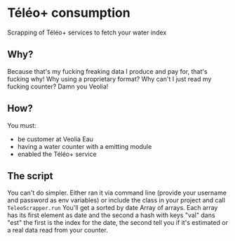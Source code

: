 # Téléo+ consumption
Scrapping of Téléo+ services to fetch your water index

## Why?
Because that's my fucking freaking data I produce and pay for, that's fucking why! Why using a proprietary format? Why can't I just read my fucking counter? Damn you Veolia!

## How?
You must: 
* be customer at Veolia Eau
* having a water counter with a emitting module
* enabled the Téléo+ service

## The script
You can't do simpler. Either ran it via command line (provide your username and password as env variables) or include the class in your project and call 
`TeleoScrapper.run`
You'll get a sorted by date Array of arrays. Each array has its first element as date and the second a hash with keys "val" dans "est" the first is the index for the date, the second tell you if it's estimated or a real data read from your counter.
